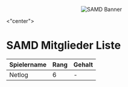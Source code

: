 <p align="center">
  <img src="http://fs5.directupload.net/images/170811/temp/d95hyzcf.png" alt="SAMD Banner"/>
</p>

<"center">

# SAMD Mitglieder Liste


| Spielername | Rang | Gehalt |
| ----------- | ---- | ------ |
| Netlog |6| - |

